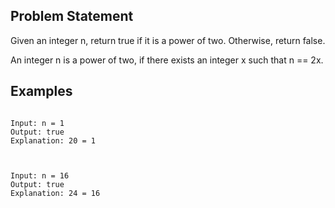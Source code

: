 ## Problem Statement

Given an integer n, return true if it is a power of two. Otherwise, return false.

An integer n is a power of two, if there exists an integer x such that n == 2x.

## Examples

```JS

Input: n = 1
Output: true
Explanation: 20 = 1



Input: n = 16
Output: true
Explanation: 24 = 16

```
